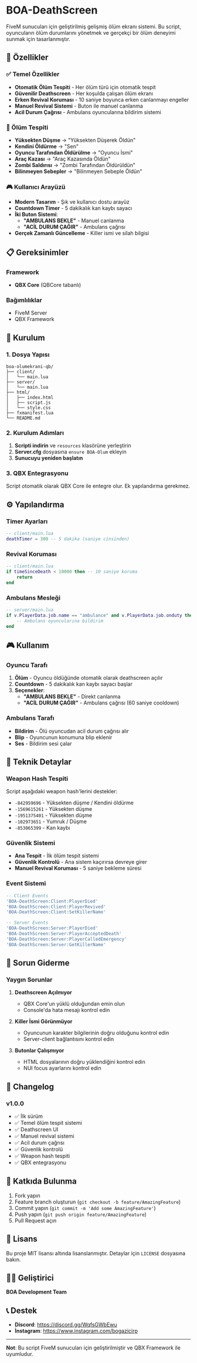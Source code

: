 # BOA-DeathScreen

FiveM sunucuları için geliştirilmiş gelişmiş ölüm ekranı sistemi. Bu script, oyuncuların ölüm durumlarını yönetmek ve gerçekçi bir ölüm deneyimi sunmak için tasarlanmıştır.

## 🌟 Özellikler

### ✅ Temel Özellikler
- **Otomatik Ölüm Tespiti** - Her ölüm türü için otomatik tespit
- **Güvenilir Deathscreen** - Her koşulda çalışan ölüm ekranı
- **Erken Revival Koruması** - 10 saniye boyunca erken canlanmayı engeller
- **Manuel Revival Sistemi** - Buton ile manuel canlanma
- **Acil Durum Çağrısı** - Ambulans oyuncularına bildirim sistemi

### 🎯 Ölüm Tespiti
- **Yüksekten Düşme** → "Yüksekten Düşerek Öldün"
- **Kendini Öldürme** → "Sen"
- **Oyuncu Tarafından Öldürülme** → "Oyuncu İsmi"
- **Araç Kazası** → "Araç Kazasında Öldün"
- **Zombi Saldırısı** → "Zombi Tarafından Öldürüldün"
- **Bilinmeyen Sebepler** → "Bilinmeyen Sebeple Öldün"

### 🎮 Kullanıcı Arayüzü
- **Modern Tasarım** - Şık ve kullanıcı dostu arayüz
- **Countdown Timer** - 5 dakikalık kan kaybı sayacı
- **İki Buton Sistemi**:
  - **"AMBULANS BEKLE"** - Manuel canlanma
  - **"ACİL DURUM ÇAĞIR"** - Ambulans çağrısı
- **Gerçek Zamanlı Güncelleme** - Killer ismi ve silah bilgisi

## 📋 Gereksinimler

### Framework
- **QBX Core** (QBCore tabanlı)

### Bağımlılıklar
- FiveM Server
- QBX Framework

## 🚀 Kurulum

### 1. Dosya Yapısı
```
boa-olumekrani-qb/
├── client/
│   └── main.lua
├── server/
│   └── main.lua
├── html/
│   ├── index.html
│   ├── script.js
│   └── style.css
├── fxmanifest.lua
└── README.md
```

### 2. Kurulum Adımları
1. **Scripti indirin** ve `resources` klasörüne yerleştirin
2. **Server.cfg** dosyasına `ensure BOA-Olum` ekleyin
3. **Sunucuyu yeniden başlatın**

### 3. QBX Entegrasyonu
Script otomatik olarak QBX Core ile entegre olur. Ek yapılandırma gerekmez.

## ⚙️ Yapılandırma

### Timer Ayarları
```lua
-- client/main.lua
deathTimer = 300 -- 5 dakika (saniye cinsinden)
```

### Revival Koruması
```lua
-- client/main.lua
if timeSinceDeath < 10000 then -- 10 saniye koruma
    return
end
```

### Ambulans Mesleği
```lua
-- server/main.lua
if v.PlayerData.job.name == "ambulance" and v.PlayerData.job.onduty then
    -- Ambulans oyuncularına bildirim
end
```

## 🎮 Kullanım

### Oyuncu Tarafı
1. **Ölüm** - Oyuncu öldüğünde otomatik olarak deathscreen açılır
2. **Countdown** - 5 dakikalık kan kaybı sayacı başlar
3. **Seçenekler**:
   - **"AMBULANS BEKLE"** - Direkt canlanma
   - **"ACİL DURUM ÇAĞIR"** - Ambulans çağrısı (60 saniye cooldown)

### Ambulans Tarafı
- **Bildirim** - Ölü oyuncudan acil durum çağrısı alır
- **Blip** - Oyuncunun konumuna blip eklenir
- **Ses** - Bildirim sesi çalar

## 🔧 Teknik Detaylar

### Weapon Hash Tespiti
Script aşağıdaki weapon hash'lerini destekler:
- `-842959696` - Yüksekten düşme / Kendini öldürme
- `-1569615261` - Yüksekten düşme
- `-1951375401` - Yüksekten düşme
- `-102973651` - Yumruk / Düşme
- `-853065399` - Kan kaybı

### Güvenlik Sistemi
- **Ana Tespit** - İlk ölüm tespit sistemi
- **Güvenlik Kontrolü** - Ana sistem kaçırırsa devreye girer
- **Manuel Revival Koruması** - 5 saniye bekleme süresi

### Event Sistemi
```lua
-- Client Events
'BOA-DeathScreen:Client:PlayerDied'
'BOA-DeathScreen:Client:PlayerRevived'
'BOA-DeathScreen:Client:SetKillerName'

-- Server Events
'BOA-DeathScreen:Server:PlayerDied'
'BOA-DeathScreen:Server:PlayerAcceptedDeath'
'BOA-DeathScreen:Server:PlayerCalledEmergency'
'BOA-DeathScreen:Server:GetKillerName'
```

## 🐛 Sorun Giderme

### Yaygın Sorunlar
1. **Deathscreen Açılmıyor**
   - QBX Core'un yüklü olduğundan emin olun
   - Console'da hata mesajı kontrol edin

2. **Killer İsmi Görünmüyor**
   - Oyuncunun karakter bilgilerinin doğru olduğunu kontrol edin
   - Server-client bağlantısını kontrol edin

3. **Butonlar Çalışmıyor**
   - HTML dosyalarının doğru yüklendiğini kontrol edin
   - NUI focus ayarlarını kontrol edin

## 📝 Changelog

### v1.0.0
- ✅ İlk sürüm
- ✅ Temel ölüm tespit sistemi
- ✅ Deathscreen UI
- ✅ Manuel revival sistemi
- ✅ Acil durum çağrısı
- ✅ Güvenlik kontrolü
- ✅ Weapon hash tespiti
- ✅ QBX entegrasyonu

## 🤝 Katkıda Bulunma

1. Fork yapın
2. Feature branch oluşturun (`git checkout -b feature/AmazingFeature`)
3. Commit yapın (`git commit -m 'Add some AmazingFeature'`)
4. Push yapın (`git push origin feature/AmazingFeature`)
5. Pull Request açın

## 📄 Lisans

Bu proje MIT lisansı altında lisanslanmıştır. Detaylar için `LICENSE` dosyasına bakın.

## 👨‍💻 Geliştirici

**BOA Development Team**

## 📞 Destek

- **Discord**: https://discord.gg/WqfsGWbEwu
- **İnstagram**: https://www.instagram.com/bogazicirp

---

**Not**: Bu script FiveM sunucuları için geliştirilmiştir ve QBX Framework ile uyumludur.


